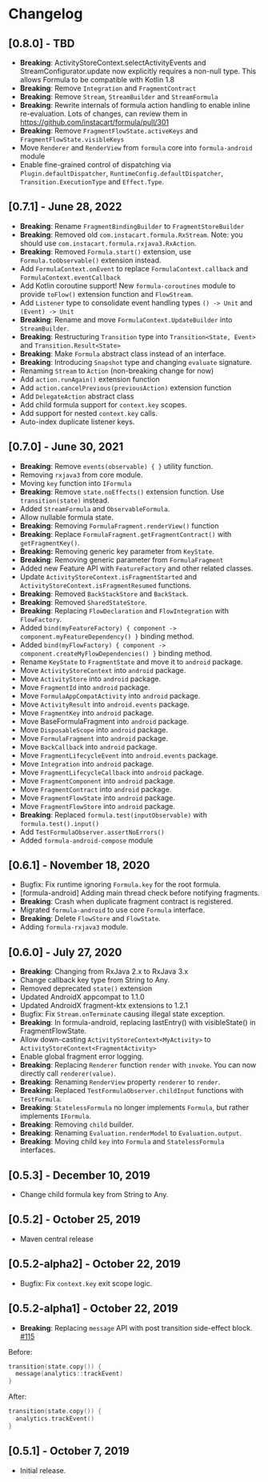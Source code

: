 # Changelog
## [0.8.0] - TBD
- **Breaking**: ActivityStoreContext.selectActivityEvents and StreamConfigurator.update now explicitly requires a non-null type. This allows Formula to be compatible with Kotlin 1.8
- **Breaking**: Remove `Integration` and `FragmentContract`
- **Breaking**: Remove `Stream`, `StreamBuilder` and `StreamFormula`
- **Breaking**: Rewrite internals of formula action handling to enable inline re-evaluation. Lots of changes, can review them in https://github.com/instacart/formula/pull/301
- **Breaking**: Remove `FragmentFlowState.activeKeys` and `FragmentFlowState.visibleKeys`
- Move `Renderer` and `RenderView` from `formula` core into `formula-android` module
- Enable fine-grained control of dispatching via `Plugin.defaultDispatcher`, `RuntimeConfig.defaultDispatcher`, `Transition.ExecutionType` and `Effect.Type`.

## [0.7.1] - June 28, 2022
- **Breaking**: Rename `FragmentBindingBuilder` to `FragmentStoreBuilder`
- **Breaking**: Removed old `com.instacart.formula.RxStream`. Note: you should use `com.instacart.formula.rxjava3.RxAction`.
- **Breaking**: Removed `Formula.start()` extension, use `Formula.toObservable()` extension instead.
- Add `FormulaContext.onEvent` to replace `FormulaContext.callback` and `FormulaContext.eventCallback`
- Add Kotlin coroutine support! New `formula-coroutines` module to provide `toFlow()` extension function and `FlowStream`.
- Add `Listener` type to consolidate event handling types `() -> Unit` and `(Event) -> Unit` 
- **Breaking**: Rename and move `FormulaContext.UpdateBuilder` into `StreamBuilder`. 
- **Breaking**: Restructuring `Transition` type into `Transition<State, Event>` and `Transition.Result<State>`
- **Breaking**: Make `Formula` abstract class instead of an interface.
- **Breaking**: Introducing `Snapshot` type and changing `evaluate` signature.
- Renaming `Stream` to `Action` (non-breaking change for now)
- Add `action.runAgain()` extension function
- Add `action.cancelPrevious(previousAction)` extension function
- Add `DelegateAction` abstract class
- Add child formula support for `context.key` scopes.
- Add support for nested `context.key` calls.
- Auto-index duplicate listener keys.

## [0.7.0] - June 30, 2021
- **Breaking**: Remove `events(observable) { }` utility function.
- Removing `rxjava3` from core module.
- Moving `key` function into `IFormula`
- **Breaking**: Remove `state.noEffects()` extension function. Use `transition(state)` instead.
- Added `StreamFormula` and `ObservableFormula`.
- Allow nullable formula state.
- **Breaking**: Removing `FormulaFragment.renderView()` function
- **Breaking**: Replace `FormulaFragment.getFragmentContract()` with `getFragmentKey()`. 
- **Breaking:** Removing generic key parameter from `KeyState`.
- **Breaking**: Removing generic parameter from `FormulaFragment`
- Added new Feature API with `FeatureFactory` and other related classes.
- Update `ActivityStoreContext.isFragmentStarted` and `ActivityStoreContext.isFragmentResumed` functions.
- **Breaking**: Removed `BackStackStore` and `BackStack`.
- **Breaking**: Removed `SharedStateStore`.
- **Breaking**: Replacing `FlowDeclaration` and `FlowIntegration` with `FlowFactory`.
- Added `bind(myFeatureFactory) { component -> component.myFeatureDependency() }` binding method.
- Added `bind(myFlowFactory) { component -> component.createMyFlowDependencies() }` binding method.
- Rename `KeyState` to `FragmentState` and move it to `android` package.
- Move `ActivityStoreContext` into `android` package.
- Move `ActivityStore` into `android` package.
- Move `FragmentId` into `android` package.
- Move `FormulaAppCompatActivity` into `android` package.
- Move `ActivityResult` into `android.events` package.
- Move `FragmentKey` into `android` package.
- Move BaseFormulaFragment into `android` package.
- Move `DisposableScope` into `android` package.
- Move `FormulaFragment` into `android` package.
- Move `BackCallback` into `android` package.
- Move `FragmentLifecycleEvent` into `android.events` package.
- Move `Integration` into `android` package.
- Move `FragmentLifecycleCallback` into `android` package.
- Move `FragmentComponent` into `android` package.
- Move `FragmentContract` into `android` package.
- Move `FragmentFlowState` into `android` package.
- Move `FragmentFlowStore` into `android` package.
- **Breaking**: Replaced `formula.test(inputObservable)` with `formula.test().input()` 
- Add `TestFormulaObserver.assertNoErrors()`
- Added `formula-android-compose` module

## [0.6.1] - November 18, 2020
- Bugfix: Fix runtime ignoring `Formula.key` for the root formula.
- [formula-android] Adding main thread check before notifying fragments. 
- **Breaking**: Crash when duplicate fragment contract is registered.
- Migrated `formula-android` to use core `Formula` interface.
- **Breaking**: Delete `FlowStore` and `FlowState`.
- Adding `formula-rxjava3` module.

## [0.6.0] - July 27, 2020
- **Breaking**: Changing from RxJava 2.x to RxJava 3.x
- Change callback key type from String to Any.
- Removed deprecated `state()` extension
- Updated AndroidX appcompat to 1.1.0
- Updated AndroidX fragment-ktx extensions to 1.2.1
- Bugfix: Fix `Stream.onTerminate` causing illegal state exception.
- **Breaking**: In formula-android, replacing lastEntry() with visibleState() in FragmentFlowState.
- Allow down-casting `ActivityStoreContext<MyActivity>` to `ActivityStoreContext<FragmentActivity>`
- Enable global fragment error logging.
- **Breaking**: Replacing `Renderer` function `render` with `invoke`. You can now directly call `renderer(value)`. 
- **Breaking**: Renaming `RenderView` property `renderer` to `render`.
- **Breaking**: Replaced `TestFormulaObserver.childInput` functions with `TestFormula`.
- **Breaking**: `StatelessFormula` no longer implements `Formula`, but rather implements `IFormula`.
- **Breaking**: Removing `child` builder.
- **Breaking**: Renaming `Evaluation.renderModel` to `Evaluation.output`.
- **Breaking**: Moving child `key` into `Formula` and `StatelessFormula` interfaces.

## [0.5.3] - December 10, 2019
- Change child formula key from String to Any.

## [0.5.2] - October 25, 2019
- Maven central release

## [0.5.2-alpha2] - October 22, 2019
- Bugfix: Fix `context.key` exit scope logic.

## [0.5.2-alpha1] - October 22, 2019
- **Breaking**: Replacing `message` API with post transition side-effect block. [#115](https://github.com/instacart/formula/pull/115)

Before:
```kotlin
transition(state.copy()) {
  message(analytics::trackEvent)
}
```

After:
```kotlin
transition(state.copy()) {
  analytics.trackEvent()
}
```

## [0.5.1] - October 7, 2019
- Initial release.
